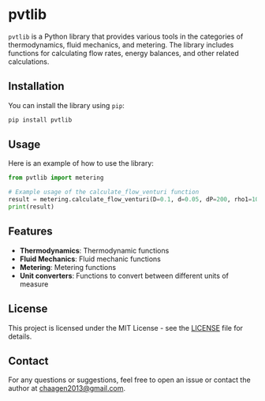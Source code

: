 # pvtlib

`pvtlib` is a Python library that provides various tools in the categories of thermodynamics, fluid mechanics, and metering. The library includes functions for calculating flow rates, energy balances, and other related calculations.

## Installation

You can install the library using `pip`:

```sh
pip install pvtlib
```

## Usage

Here is an example of how to use the library:

```py
from pvtlib import metering

# Example usage of the calculate_flow_venturi function
result = metering.calculate_flow_venturi(D=0.1, d=0.05, dP=200, rho1=1000)
print(result)
```

## Features

- **Thermodynamics**: Thermodynamic functions
- **Fluid Mechanics**: Fluid mechanic functions
- **Metering**: Metering functions
- **Unit converters**: Functions to convert between different units of measure

## License

This project is licensed under the MIT License - see the [LICENSE](https://github.com/chagenvik/pvtlib/blob/main/LICENSE) file for details.

## Contact

For any questions or suggestions, feel free to open an issue or contact the author at chaagen2013@gmail.com.
